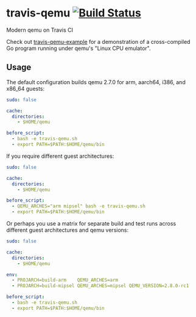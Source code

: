 # travis-qemu [![Build Status](https://travis-ci.org/jdub/travis-qemu.svg?branch=master)](https://travis-ci.org/jdub/travis-qemu)

Modern qemu on Travis CI

Check out [travis-qemu-example](https://github.com/jdub/travis-qemu-example) for a demonstration of a cross-compiled Go program running under qemu's "Linux CPU emulator".

## Usage

The default configuration builds qemu 2.7.0 for arm, aarch64, i386, and x86_64 guests:

```yaml
sudo: false

cache:
  directories:
    - $HOME/qemu

before_script:
  - bash -e travis-qemu.sh
  - export PATH=$PATH:$HOME/qemu/bin
```

If you require different guest architectures:

```yaml
sudo: false

cache:
  directories:
    - $HOME/qemu

before_script:
  - QEMU_ARCHES="arm mipsel" bash -e travis-qemu.sh
  - export PATH=$PATH:$HOME/qemu/bin
```

Or perhaps you use a matrix for separate build and test runs across different guest architectures and qemu versions:

```yaml
sudo: false

cache:
  directories:
    - $HOME/qemu

env:
  - PROJARCH=build-arm    QEMU_ARCHES=arm
  - PROJARCH=build-mipsel QEMU_ARCHES=mipsel QEMU_VERSION=2.8.0-rc1

before_script:
  - bash -e travis-qemu.sh
  - export PATH=$PATH:$HOME/qemu/bin
```
